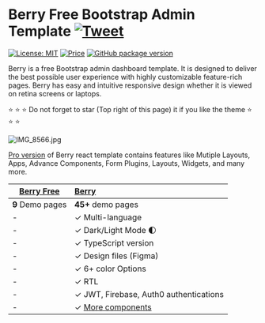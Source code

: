 # Berry Free Bootstrap Admin Template [![Tweet](https://img.shields.io/twitter/url/http/shields.io.svg?style=social)](https://twitter.com/intent/tweet?text=Get%20Berry%20React%20-%20The%20most%20beautiful%20Material%20designed%20Admin%20Dashboard%20Template%20&url=https://berrydashboard.io&via=codedthemes&hashtags=bootstrap,webdev,developers,javascript)

[![License: MIT](https://img.shields.io/badge/License-MIT-yellow.svg)](https://opensource.org/licenses/MIT)
[![Price](https://img.shields.io/badge/price-FREE-0098f7.svg)](https://github.com/codedthemes/berry-free-bootstrap-admin-template/blob/master/LICENSE)
[![GitHub package version](https://img.shields.io/github/package-json/v/codedthemes/berry-free-bootstrap-admin-template)](https://github.com/codedthemes/berry-free-bootstrap-admin-template/)


Berry is a free Bootstrap admin dashboard template. It is designed to deliver the best possible user experience with highly customizable feature-rich pages. Berry has easy and intuitive responsive design whether it is viewed on retina screens or laptops.

:star: :star: :star: Do not forget to star (Top right of this page) it if you like the theme  :star: :star: :star:

![IMG_8566.jpg](https://berrydashboard.io/imp-images/berry-github-free-bootstrap-repo-1.jpg)


[Pro version](https://codedthemes.com/item/berry-bootstrap-5-admin-template/) of Berry react template contains features like Mutiple Layouts, Apps, Advance Components, Form Plugins, Layouts, Widgets, and many more.

| [Berry Free](https://berrydashboard.io/bootstrap/free/)    | [Berry](https://codedthemes.com/item/berry-bootstrap-5-admin-template/) |
| ---------------------------------------------------------------------------------------- | :------------------------------------------------------------------------|
| **9** Demo pages                                                                         | **45+** demo pages                                                       |
| -                                                                                        | ✓ Multi-language                                                         |
| -                                                                                        | ✓ Dark/Light Mode 🌓                                                    |
| -                                                                                        | ✓ TypeScript version                                                     |
| -                                                                                        | ✓ Design files (Figma)                                                   |
| -                                                                                        | ✓ 6+ color Options                                                       |
| -                                                                                        | ✓ RTL                                                                    |
| -                                                                                        | ✓ JWT, Firebase, Auth0 authentications                                   |
| -                                                                                        | ✓ [More components](https://codedthemes.com/item/berry-bootstrap-5-admin-template/)         |  



